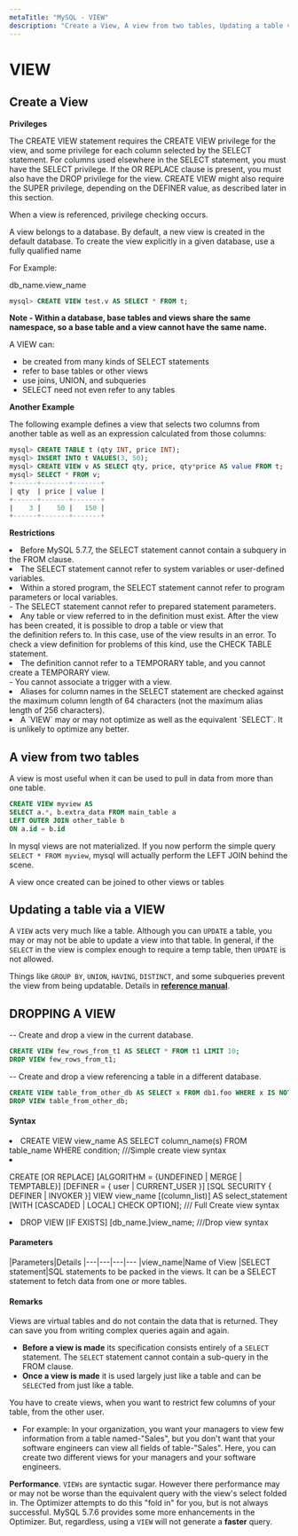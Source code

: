 ```yaml
---
metaTitle: "MySQL - VIEW"
description: "Create a View, A view from two tables, Updating a table via a VIEW, DROPPING A VIEW"
---
```


# VIEW



## Create a View


**Privileges**

The CREATE VIEW statement requires the CREATE VIEW privilege for the view, and some privilege for each column selected by the SELECT statement. For columns used elsewhere in the SELECT statement, you must have the SELECT privilege. If the OR REPLACE clause is present, you must also have the DROP privilege for the view. CREATE VIEW might also require the SUPER privilege, depending on the DEFINER value, as described later in this section.

When a view is referenced, privilege checking occurs.

A view belongs to a database. By default, a new view is created in the default database. To create the view explicitly in a given database, use a fully qualified name

For Example:

db_name.view_name

```sql
mysql> CREATE VIEW test.v AS SELECT * FROM t;

```

**Note - Within a database, base tables and views share the same namespace, so a base table and a view cannot have the same name.**

A VIEW can:

- be created from many kinds of SELECT statements
- refer to base tables or other views
- use joins, UNION, and subqueries
- SELECT need not even refer to any tables

**Another Example**

The following example defines a view that selects two columns from another table as well as an expression calculated from those columns:

```sql
mysql> CREATE TABLE t (qty INT, price INT);
mysql> INSERT INTO t VALUES(3, 50);
mysql> CREATE VIEW v AS SELECT qty, price, qty*price AS value FROM t;
mysql> SELECT * FROM v;
+------+-------+-------+
| qty  | price | value |
+------+-------+-------+
|    3 |    50 |   150 |
+------+-------+-------+

```

**Restrictions**

<li>Before MySQL 5.7.7, the SELECT statement cannot contain a subquery in
the FROM clause.</li>
<li>The SELECT statement cannot refer to system variables or user-defined
variables.</li>
<li>Within a stored program, the SELECT statement cannot refer to program
parameters or local variables.</li>
- The SELECT statement cannot refer to prepared statement parameters.
<li>Any table or view referred to in the definition must exist. After the
view has been created, it is possible to drop a table or view that<br />
the definition refers to. In this case, use of the view results in an
error. To check a view definition for problems of this kind, use the
CHECK TABLE statement.</li>
<li>The definition cannot refer to a TEMPORARY table, and you cannot<br />
create a TEMPORARY view.</li>
- You cannot associate a trigger with a view.
<li>Aliases for column names in the SELECT statement are checked against
the maximum column length of 64 characters (not the maximum alias<br />
length of 256 characters).</li>
<li>A `VIEW` may or may not optimize as well as the equivalent `SELECT`.
It is unlikely to optimize any better.</li>



## A view from two tables


A view is most useful when it can be used to pull in data from more than one table.

```sql
CREATE VIEW myview AS
SELECT a.*, b.extra_data FROM main_table a 
LEFT OUTER JOIN other_table b 
ON a.id = b.id

```

In mysql views are not materialized. If you now perform the simple query `SELECT * FROM myview`, mysql will actually perform the LEFT JOIN behind the scene.

A view once created can be joined to other views or tables



## Updating a table via a VIEW


A `VIEW` acts very much like a table.  Although you can `UPDATE` a table, you may or may not be able to update a view into that table.  In general, if the `SELECT` in the view is complex enough to require a temp table, then `UPDATE` is not allowed.

Things like `GROUP BY`, `UNION`, `HAVING`, `DISTINCT`, and some subqueries prevent the view from being updatable.  Details in [**reference manual**](http://dev.mysql.com/doc/refman/5.7/en/view-updatability.html).



## DROPPING A VIEW


-- Create and drop a view in the current database.

```sql
CREATE VIEW few_rows_from_t1 AS SELECT * FROM t1 LIMIT 10;
DROP VIEW few_rows_from_t1;

```

-- Create and drop a view referencing a table in a different database.

```sql
CREATE VIEW table_from_other_db AS SELECT x FROM db1.foo WHERE x IS NOT NULL;
DROP VIEW table_from_other_db;

```



#### Syntax


<li>
CREATE VIEW view_name AS SELECT column_name(s) FROM table_name WHERE condition; ///Simple create view syntax
</li>
<li>
<p>CREATE
[OR REPLACE]
[ALGORITHM = {UNDEFINED | MERGE | TEMPTABLE}]
[DEFINER = { user | CURRENT_USER }]
[SQL SECURITY { DEFINER | INVOKER }]
VIEW view_name [(column_list)]
AS select_statement
[WITH [CASCADED | LOCAL] CHECK OPTION];  /// Full Create view syntax</p>
</li>
<li>
DROP VIEW [IF EXISTS] [db_name.]view_name; ///Drop view syntax
</li>



#### Parameters


|Parameters|Details
|---|---|---|---
|view_name|Name of View
|SELECT statement|SQL statements to be packed in the views. It can be a SELECT statement to fetch data from one or more tables.



#### Remarks


Views are virtual tables and do not contain the data that is returned. They can save you from writing complex queries again and again.

- **Before a view is made** its specification consists entirely of a `SELECT` statement. The `SELECT` statement cannot contain a sub-query in the FROM clause.
- **Once a view is made** it is used largely just like a table and can be `SELECT`ed from just like a table.

You have to create views, when you want to restrict few columns of your table, from the other user.

- For example: In your organization, you want your managers to view few information from a table named-"Sales", but you don't want that your software engineers can view all fields of table-"Sales". Here, you can create two different views for your managers and your software engineers.

**Performance**.  `VIEWs` are syntactic sugar.  However there performance may or may not be worse than the equivalent query with the view's select folded in.  The Optimizer attempts to do this "fold in" for you, but is not always successful.  MySQL 5.7.6 provides some more enhancements in the Optimizer.  But, regardless, using a `VIEW` will not generate a **faster** query.

